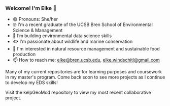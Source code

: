 ### Welcome! I'm Elke 👋

- 😄 Pronouns: She/her
- 🤓 I'm a recent graduate of the UCSB Bren School of Environmental Science & Management
- 🌱 I’m building environmental data science skills
- 🐟 I'm passionate about wildlife and marine conservation
- 🌲 I'm interested in natural resource management and sustainable food production
- 📫 How to reach me: elke@bren.ucsb.edu, elke.windschitl@gmail.com

Many of my current repositories are for learning purposes and coursework in my master's program. Come back soon to see more projects as I continue to develop my EDS skills!

Visit the kelpGeoMod repository to view my most recent collaborative project.
<!--
**elkewind/elkewind** is a ✨ _special_ ✨ repository because its `README.md` (this file) appears on your GitHub profile.

Here are some ideas to get you started:

- 🔭 I’m currently working on ...
- 🌱 I’m currently learning ...
- 👯 I’m looking to collaborate on ...
- 🤔 I’m looking for help with ...
- 💬 Ask me about ...
- 📫 How to reach me: ...
- 😄 Pronouns: ...
- ⚡ Fun fact: ...
-->
